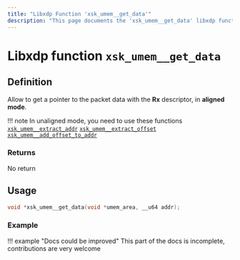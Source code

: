 ```yaml
---
title: "Libxdp Function 'xsk_umem__get_data'"
description: "This page documents the 'xsk_umem__get_data' libxdp function, including its definition, usage, program types that can use it, and examples."
---
```

# Libxdp function `xsk_umem__get_data`

## Definition

Allow to get a pointer to the packet data with the **Rx** descriptor, in **aligned mode**.

!!! note
    In unaligned mode, you need to use these functions [`xsk_umem__extract_addr`](./xsk_umem__extract_addr.md) [`xsk_umem__extract_offset`](./xsk_umem__extract_offset.md) [`xsk_umem__add_offset_to_addr`](./xsk_umem__add_offset_to_addr.md)

### Returns

No return
    
## Usage

```c
void *xsk_umem__get_data(void *umem_area, __u64 addr);
```

### Example

!!! example "Docs could be improved"
    This part of the docs is incomplete, contributions are very welcome
